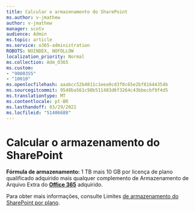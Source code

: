 ```yaml
---
title: Calcular o armazenamento do SharePoint
ms.author: v-jmathew
author: v-jmathew
manager: scotv
audience: Admin
ms.topic: article
ms.service: o365-administration
ROBOTS: NOINDEX, NOFOLLOW
localization_priority: Normal
ms.collection: Adm_O365
ms.custom:
- "9000355"
- "10010"
ms.openlocfilehash: aaabcc52b4811c1eea9cd3f0c65e2bf81644354b
ms.sourcegitcommit: 9540ba561c98b511483d6f3264c43bbecbf9f4d5
ms.translationtype: MT
ms.contentlocale: pt-BR
ms.lasthandoff: 03/29/2021
ms.locfileid: "51406688"
---
```

# <a name="calculate-sharepoint-storage"></a>Calcular o armazenamento do SharePoint

**Fórmula de armazenamento:** 1 TB mais [](https://docs.microsoft.com/microsoft-365/commerce/add-storage-space) 10 GB por licença de plano qualificado adquirido mais qualquer complemento de Armazenamento de Arquivo Extra do **[Office 365](https://docs.microsoft.com/microsoft-365/commerce/add-storage-space)** adquirido.

Para obter mais informações, consulte Limites [de armazenamento do SharePoint por plano](https://docs.microsoft.com/office365/servicedescriptions/sharepoint-online-service-description/sharepoint-online-limits).

